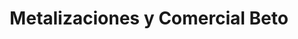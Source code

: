 ---
title: "Metalizaciones y Comercial Beto"
url: /san-pedro-sula/metalizaciones-y-comercial-beto/
shop: Eisenwaren
---